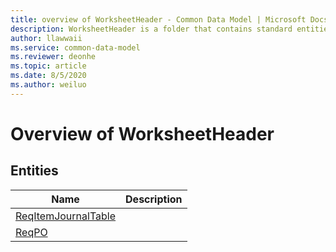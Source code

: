 ```yaml
---
title: overview of WorksheetHeader - Common Data Model | Microsoft Docs
description: WorksheetHeader is a folder that contains standard entities related to the Common Data Model.
author: llawwaii
ms.service: common-data-model
ms.reviewer: deonhe
ms.topic: article
ms.date: 8/5/2020
ms.author: weiluo
---
```


# Overview of WorksheetHeader


## Entities

|Name|Description|
|---|---|
|[ReqItemJournalTable](ReqItemJournalTable.md)||
|[ReqPO](ReqPO.md)||
